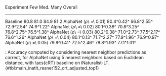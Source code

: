 Experiment                      Few        Med.        Many     Overall  
-----------------------  ----------  ----------  ----------  ----------  
Baseline                       80.8        81.0        84.9        81.2
AlphaNet (_ρ_\ =\ 0.01)  80.4^0.42^  66.8^2.55^  72.9^2.54^  74.9^1.22^
AlphaNet (_ρ_\ =\ 0.02)  80.1^0.38^  70.8^3.25^  76.8^2.75^  76.5^1.38^
AlphaNet (_ρ_\ =\ 0.03)  80.2^0.38^  71.0^2.73^  77.5^2.17^  76.6^1.26^
AlphaNet (_ρ_\ =\ 0.04)  80.1^0.13^  71.7^2.27^  77.9^1.96^  76.9^0.97^
AlphaNet (_ρ_\ =\ 0.05)  79.8^0.41^  72.5^2.46^  78.8^1.93^  77.1^1.01^

: Accuracy computed by considering nearest neighbor predictions as correct, for AlphaNet using 5 nearest neighbors based on Euclidean distance, with \acs{cRT} baseline on iNaturalist-LT. {#tbl:main_inatlt_resnet152_crt_adjusted_top1}

